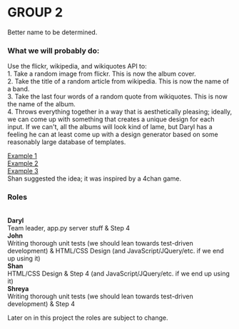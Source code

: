 GROUP 2
=========
Better name to be determined.

<h3>What we will probably do:</h3>
Use the flickr, wikipedia, and wikiquotes API to:
<br/>
    1. Take a random image from flickr. This is now the album cover.
<br />
    2. Take the title of a random article from wikipedia. This is now  the name of a band.
<br />
    3. Take the last four words of a random quote from wikiquotes. This is now the name of the album.
<br />
    4. Throws everything together in a way that is aesthetically pleasing; ideally, we can come up with something that creates a unique design for each input. If we can't, all the albums will look kind of lame, but Daryl has a feeling he can at least come up with a design generator based on some reasonably large database of templates.
<br />

<a href="http://chanarchive.org/content/50_b/48698140/1198178931476.png">Example 1</a>
<br />
<a href="http://3.bp.blogspot.com/-i7Vst3UyVTo/UAoW9OIaVyI/AAAAAAAADbM/KFlCMXQ7rT4/s1600/fordney.jpg">Example 2</a>
<br />
<a href="http://chanarchive.org/content/50_b/48698140/1198177113787.jpg">Example 3</a>
<br />
Shan suggested the idea; it was inspired by a 4chan game.
<br />
<h3>Roles</h3>
<br />
<b>Daryl</b>
<br />
Team leader, app.py server stuff & Step 4
<br />
<b>John</b>
<br />
Writing thorough unit tests (we should lean towards test-driven development) & HTML/CSS Design (and JavaScript/JQuery/etc. if we end up using it)
<br />
<b>Shan</b>
<br />
HTML/CSS Design & Step 4 (and JavaScript/JQuery/etc. if we end up using it)
<br />
<b>Shreya</b>
<br />
Writing thorough unit tests (we should lean towards test-driven development) & Step 4
<br />

Later on in this project the roles are subject to change.

